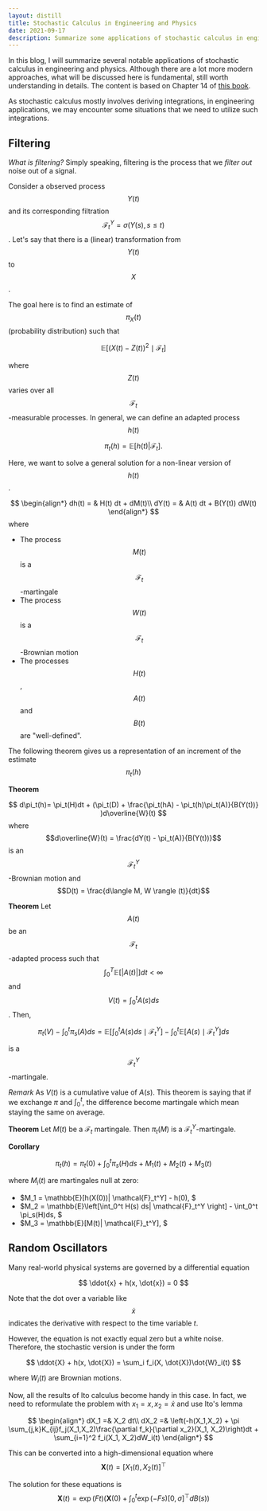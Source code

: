 ```yaml
---
layout: distill
title: Stochastic Calculus in Engineering and Physics 
date: 2021-09-17
description: Summarize some applications of stochastic calculus in engineering and physics. 
---
```


In this blog, I will summarize several notable applications of stochastic calculus in engineering and physics. Although there are a lot more modern approaches, what will be discussed here is fundamental, still worth understanding in details. The content is based on Chapter 14 of <a href="https://www.worldscientific.com/worldscibooks/10.1142/p821">this book</a>.

As stochastic calculus mostly involves deriving integrations, in engineering applications, we may encounter some situations that we need to utilize such integrations. 

## Filtering

*What is filtering?* Simply speaking, filtering is the process that we *filter out* noise out of a signal.  

Consider a observed process $$Y(t)$$ and its corresponding filtration $$\mathcal{F}_t^Y=\sigma(Y(s), s \leq t)$$. Let's say that there is a (linear) transformation from $$Y(t)$$ to $$X$$.

The goal here is to find an estimate of $$\pi_{X}(t)$$ (probability distribution) such that

$$
\mathbb{E}[(X(t) - Z(t))^2 \mid \mathcal{F}_t] 
$$

where $$Z(t)$$ varies over all $$\mathcal{F}_t$$-measurable processes. In general, we can define an adapted process $$h(t)$$

$$
\pi_t(h) = \mathbb{E}[h(t)| \mathcal{F}_t].
$$

Here, we want to solve a general solution for a non-linear version of $$h(t)$$. 

$$
\begin{align*}
dh(t) = & H(t) dt + dM(t)\\
dY(t) = & A(t) dt + B(Y(t)) dW(t)
\end{align*}
$$
where

+ The process $$M(t)$$ is a $$\mathcal{F}_t$$-martingale
+ The process $$W(t)$$ is a $$\mathcal{F}_t$$-Brownian motion
+ The processes $$H(t)$$, $$A(t)$$ and $$B(t)$$ are "well-defined".

The following theorem gives us a representation of an increment of the estimate $$\pi_t(h)$$

**Theorem** 

$$
d\pi_t(h)= \pi_t(H)dt + (\pi_t(D) + \frac{\pi_t(hA) - \pi_t(h)\pi_t(A)}{B(Y(t))} )d\overline{W}(t)
$$
where $$d\overline{W}(t) = \frac{dY(t) - \pi_t(A)}{B(Y(t))}$$ is an $$\mathcal{F}^Y_t$$-Brownian motion and $$D(t) = \frac{d\langle M, W \rangle (t)}{dt}$$

**Theorem** Let $$A(t)$$ be an $$\mathcal{F}_t$$-adapted process such that $$\int_0^T \mathbb{E}[\lvert A(t) \rvert] dt < \infty$$ and $$V(t) = \int_0^t A(s) ds$$. Then,

$$
\pi_t(V) - \int_0^t \pi_s(A)ds = \mathbb{E}\left[\int_0^t A(s) ds \mid \mathcal{F}_t^Y\right] - \int_0^t\mathbb{E}\left[ A(s) \mid \mathcal{F}_t^Y\right]  ds
$$

is a $$\mathcal{F}_t^Y$$-martingale.

*Remark* As $V(t)$ is a cumulative value of $A(s)$. This theorem is saying that if we exchange $\pi$ and $\int_0^t$, the difference become martingale which mean staying the same on average.


**Theorem** Let $M(t)$ be a $\mathcal{F}_t$ martingale. Then $\pi_t(M)$ is a $\mathcal{F}^Y_t$-martingale.

**Corollary** 

$$
\pi_t(h) = \pi_t(0) + \int_0^t \pi_s(H)ds + M_1(t) + M_2(t) + M_3(t)
$$

where $M_i(t)$ are martingales null at zero:

+ $M_1 = \mathbb{E}[h(X(0))| \mathcal{F}_t^Y] - h(0), $
+ $M_2 = \mathbb{E}\left[\int_0^t H(s) ds| \mathcal{F}_t^Y \right] - \int_0^t \pi_s(H)ds, $
+ $M_3 = \mathbb{E}[M(t)| \mathcal{F}_t^Y], $

## Random Oscillators

Many real-world physical systems are governed by a differential equation

$$
\ddot{x} + h(x, \dot{x}) = 0
$$

Note that the dot over a variable like $$\dot{x}$$ indicates the derivative with respect to the time variable $t$. 

However, the equation is not exactly equal zero but a white noise. Therefore, the stochastic version is under the form

$$
\ddot{X} + h(x, \dot{X}) = \sum_i f_i(X, \dot{X})\dot{W}_i(t)
$$

where $W_i(t)$ are Brownian motions. 

Now, all the results of Ito calculus become handy in this case. In fact, we need to reformulate the problem with $x_1 = x, x_2 = \dot{x}$ and use Ito's lemma 

$$
\begin{align*}
dX_1 =& X_2 dt\\
dX_2 =& \left(-h(X_1,X_2) + \pi \sum_{j,k}K_{ij}f_j(X_1,X_2)\frac{\partial f_k}{\partial x_2}(X_1, X_2)\right)dt + \sum_{i=1}^2 f_i(X_1, X_2)dW_i(t)
\end{align*}
$$

This can be converted into a high-dimensional equation where $$\mathbf{X}(t) = [X_1(t), X_2(t)]^\top$$

The solution for these equations is
$$
\mathbf{X}(t) = \exp(Ft)\left(\mathbf{X}(0) + \int_0^t \exp(-Fs) [0, \sigma]^\top dB(s)\right)
$$




